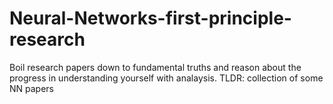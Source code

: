# Neural-Networks-first-principle-research
Boil research papers down to fundamental truths and reason about the progress in understanding yourself with analaysis. TLDR: collection of some NN papers

